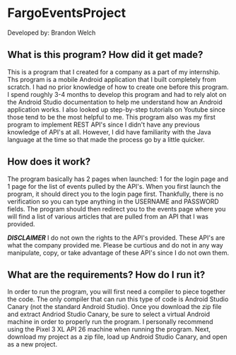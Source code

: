 # FargoEventsProject

Developed by: Brandon Welch

What is this program? How did it get made?
------------------------------------------

This is a program that I created for a company as a part of my internship.
Ths program is a mobile Android application that I built completely from scratch.
I had no prior knowledge of how to create one before this program. 
I spend roughly 3-4 months to develop this program and had to rely alot on the Android Studio documentation to help me understand how an Android application works.
I also looked up step-by-step tutorials on Youtube since those tend to be the most helpful to me.
This program also was my first program to implement REST API's since I didn't have any previous knowledge of API's at all.
However, I did have familiarity with the Java language at the time so that made the process go by a little quicker.

How does it work?
-----------------

The program basically has 2 pages when launched: 1 for the login page and 1 page for the list of events pulled by the API's.
When you first launch the program, it should direct you to the login page first.
Thankfully, there is no verification so you can type anything in the USERNAME and PASSWORD fields.
The program should then redirect you to the events page where you will find a list of various articles that are pulled from an API that I was provided.

***DISCLAIMER*** I do not own the rights to the API's provided.
These API's are what the company provided me.
Please be curtious and do not in any way manipulate, copy, or take advantage of these API's since I do not own them.

What are the requirements? How do I run it?
-------------------------------------------

In order to run the program, you will first need a compiler to piece together the code.
The only compiler that can run this type of code is Android Studio Canary (not the standard Android Studio).
Once you download the zip file and extract Andriod Studio Canary, be sure to select a virtual Android machine in order to properly run the program.
I personally recommend using the Pixel 3 XL API 26 machine when running the program.
Next, download my project as a zip file, load up Android Studio Canary, and open as a new project.
